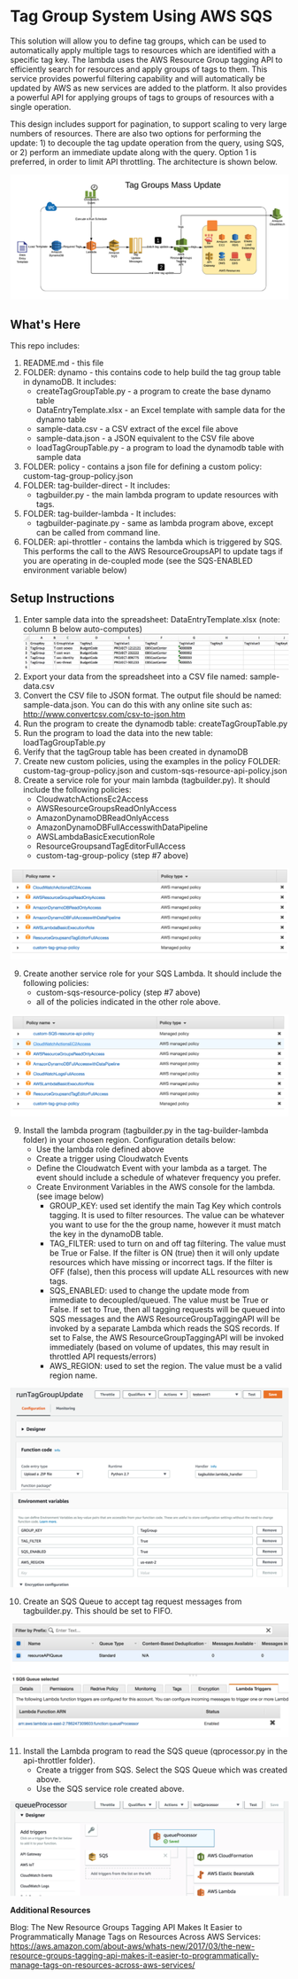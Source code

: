 Tag Group System Using AWS SQS
==================================================

This solution will allow you to define tag groups, which can be used to automatically apply multiple tags to resources which are identified with a specific tag key.  The lambda uses the AWS Resource Group tagging API to efficiently search for resources and apply groups of tags to them.  This service provides powerful filtering capability and will automatically be updated by AWS as new services are added to the platform.   It also provides a powerful API for applying groups of tags to groups of resources with a single operation.

This design includes support for pagination, to support scaling to very large numbers of resources.  There are also two options for performing the update:  1) to decouple the tag update operation from the query, using SQS, or 2) perform an immediate update along with the query.  Option 1 is preferred, in order to limit API throttling.   The architecture is shown below.   

![Tag Group Architecture](https://github.com/rjgleave/aws-tag-groups/blob/master/assets/tag-groups-architecture.png)

What's Here
-----------

This repo includes:

1. README.md - this file
2. FOLDER: dynamo - this contains code to help build the tag group table in dynamoDB.  It includes:
    *   createTagGroupTable.py - a program to create the base dynamo table
    *   DataEntryTemplate.xlsx - an Excel template with sample data for the dynamo table
    *   sample-data.csv - a CSV extract of the excel file above
    *   sample-data.json - a JSON equivalent to the CSV file above
    *   loadTagGroupTable.py - a program to load the dynamodb table with sample data
3. FOLDER: policy - contains a json file for defining a custom policy:  custom-tag-group-policy.json
4. FOLDER: tag-builder-direct  - It includes:
    *   tagbuilder.py - the main lambda program to update resources with tags.  
5. FOLDER: tag-builder-lambda - It includes:
    *   tagbuilder-paginate.py - same as lambda program above, except can be called from command line.
6. FOLDER: api-throttler - contains the lambda which is triggered by SQS.  This performs the call to the AWS ResourceGroupsAPI to update tags if you are operating in de-coupled mode (see the SQS-ENABLED environment variable below)

Setup Instructions
------------------

1. Enter sample data into the spreadsheet: DataEntryTemplate.xlsx (note: column B below auto-computes)
![Data Entry Template](https://github.com/rjgleave/aws-tag-groups/blob/master/assets/tag-group-data-entry-template.png)
2. Export your data from the spreadsheet into a CSV file named: sample-data.csv
3. Convert the CSV file to JSON format.  The output file should be named: sample-data.json. You can do this with any online site such as:  http://www.convertcsv.com/csv-to-json.htm
4. Run the program to create the dynamodb table: createTagGroupTable.py
5. Run the program to load the data into the new table:  loadTagGroupTable.py
6. Verify that the tagGroup table has been created in dynamoDB
7. Create new custom policies, using the examples in the policy FOLDER: custom-tag-group-policy.json and custom-sqs-resource-api-policy.json
8. Create a service role for your main lambda (tagbuilder.py).   It should include the following policies:
    * CloudwatchActionsEc2Access
    * AWSResourceGroupsReadOnlyAccess
    * AmazonDynamoDBReadOnlyAccess
    * AmazonDynamoDBFullAccesswithDataPipeline
    * AWSLambdaBasicExecutionRole
    * ResourceGroupsandTagEditorFullAccess
    * custom-tag-group-policy (step #7 above)

![Custom Tagging Role](https://github.com/rjgleave/aws-tag-groups/blob/master/assets/custom-tag-role-policies.png)

9. Create another service role for your SQS Lambda.  It should include the following policies:
    * custom-sqs-resource-policy (step #7 above)
    * all of the policies indicated in the other role above.

![Custom SQS Role](https://github.com/rjgleave/aws-tag-groups/blob/master/assets/custom-sqs-role-policies.png)

9. Install the lambda program (tagbuilder.py in the tag-builder-lambda folder) in your chosen region. Configuration details below:
    * Use the lambda role defined above
    * Create a trigger using Cloudwatch Events
    * Define the Cloudwatch Event with your lambda as a target.  The event should include a schedule of whatever frequency you prefer.
    * Create Environment Variables in the AWS console for the lambda. (see image below)
        *   GROUP_KEY:  used set identify the main Tag Key which controls tagging.  It is used to filter resources.  The value can be whatever you want to use for the the group name, however it must match the key in the dynamoDB table.
        *   TAG_FILTER: used to turn on and off tag filtering.  The value must be True or False.   If the filter is ON (true) then it will only update resources which have missing or incorrect tags. If the filter is OFF (false), then this process will update ALL resources with new tags.
        *   SQS_ENABLED: used to change the update mode from immediate to decoupled/queued.  The value must be True or False.  If set to True, then all tagging requests will be queued into SQS messages and the AWS ResourceGroupTaggingAPI will be invoked by a separate Lambda which reads the SQS records.   If set to False, the AWS ResourceGroupTaggingAPI will be invoked immediately (based on volume of updates, this may result in throttled API requests/errors)
        *   AWS_REGION: used to set the region. The value must be a valid region name. 

![Tag Group Update Lambda](https://github.com/rjgleave/aws-tag-groups/blob/master/assets/tag-group-update-lambda.png)
![Environment Variable](https://github.com/rjgleave/aws-tag-groups/blob/master/assets/group-key-environment-variables.png)

10. Create an SQS Queue to accept tag request messages from tagbuilder.py.  This should be set to FIFO.

![SQS Message Queue](https://github.com/rjgleave/aws-tag-groups/blob/master/assets/sqs-queue.png)

11. Install the Lambda program to read the SQS queue (qprocessor.py in the api-throttler folder). 
    * Create a trigger from SQS.  Select the SQS Queue which was created above.
    * Use the SQS service role created above.

![SQS Queue Processor Lambda](https://github.com/rjgleave/aws-tag-groups/blob/master/assets/queue-processor-lambda.png)


__Additional Resources__

Blog: The New Resource Groups Tagging API Makes It Easier to Programmatically Manage Tags on Resources Across AWS Services:
https://aws.amazon.com/about-aws/whats-new/2017/03/the-new-resource-groups-tagging-api-makes-it-easier-to-programmatically-manage-tags-on-resources-across-aws-services/
